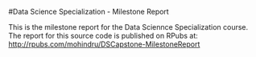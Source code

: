 #Data Science Specialization - Milestone Report

This is the milestone report for the Data Sciennce Specialization course.
The report for this source code is published on RPubs at: http://rpubs.com/mohindru/DSCapstone-MilestoneReport
